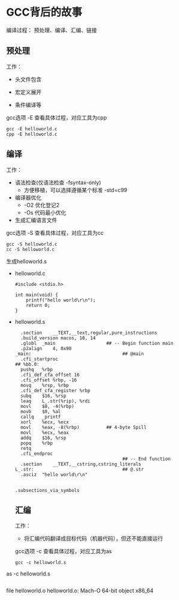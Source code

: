 # GCC背后的故事

编译过程： 预处理、编译、汇编、链接

## 预处理

工作：

* 头文件包含

* 宏定义展开

* 条件编译等

gcc选项 -E 查看具体过程，对应工具为cpp

```
gcc -E helloworld.c
cpp -E helloworld.c
```



## 编译

工作：

* 语法检查(仅语法检查 -fsyntax-only)
  * 方便移植，可以选择遵循某个标准 -std=c99
* 编译器优化
  * -O2 优化登记2
  * -Os 代码最小优化
* 生成汇编语言文件

gcc选项 -S 查看具体过程，对应工具为cc

```
gcc -S helloworld.c
cc -S helloworld.c
```

生成helloworld.s

* helloworld.c

  ```
  #include <stdio.h>
  
  int main(void) {
      printf("hello world\r\n");
      return 0;
  }
  ```

* helloworld.s

  ```
  	.section	__TEXT,__text,regular,pure_instructions
  	.build_version macos, 10, 14
  	.globl	_main                   ## -- Begin function main
  	.p2align	4, 0x90
  _main:                                  ## @main
  	.cfi_startproc
  ## %bb.0:
  	pushq	%rbp
  	.cfi_def_cfa_offset 16
  	.cfi_offset %rbp, -16
  	movq	%rsp, %rbp
  	.cfi_def_cfa_register %rbp
  	subq	$16, %rsp
  	leaq	L_.str(%rip), %rdi
  	movl	$0, -4(%rbp)
  	movb	$0, %al
  	callq	_printf
  	xorl	%ecx, %ecx
  	movl	%eax, -8(%rbp)          ## 4-byte Spill
  	movl	%ecx, %eax
  	addq	$16, %rsp
  	popq	%rbp
  	retq
  	.cfi_endproc
                                          ## -- End function
  	.section	__TEXT,__cstring,cstring_literals
  L_.str:                                 ## @.str
  	.asciz	"hello world\r\n"
  
  
  .subsections_via_symbols
  ```

  

  ## 汇编

  工作：

  * 将汇编代码翻译成目标代码（机器代码），但还不能直接运行

  gcc选项 -c 查看具体过程，对应工具为as
  
  ```
  gcc -c helloworld.s
as -c helloworld.s
  ```
  
  ```
  file helloworld.o
helloworld.o: Mach-O 64-bit object x86_64
  ```

  

  
  
  

